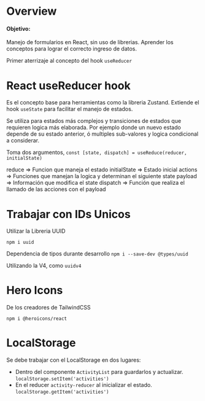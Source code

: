 # Overview

#### Objetivo:
Manejo de formularios en React, sin uso de librerias.
Aprender los conceptos para lograr el correcto ingreso de datos.

Primer aterrizaje al concepto del hook `useReducer`

# React useReducer hook

Es el concepto base para herramientas como la libreria Zustand.
Extiende el hook `useState` para facilitar el manejo de estados.

Se utiliza para estados más complejos y transiciones de estados que requieren logica más elaborada. Por ejemplo donde un nuevo estado depende de su estado anterior, ó multiples sub-valores y logica condicional a considerar.

Toma dos argumentos, `const [state, dispatch] = useReduce(reducer, initialState)`

reduce => Funcion que maneja el estado
initialState => Estado inicial 
actions => Funciones que manejan la logica y determinan el siguiente state
payload => Información que modifica el state
dispatch => Función que realiza el llamado de las acciones con el payload

# Trabajar con IDs Unicos

Utilizar la Libreria UUID

`npm i uuid`

Dependencia de tipos durante desarrollo
`npm i --save-dev @types/uuid`

Utilizando la V4, como `uuidv4`

# Hero Icons
De los creadores de TailwindCSS

`npm i @heroicons/react`

# LocalStorage

Se debe trabajar con el LocalStorage en dos lugares:
- Dentro del componente `ActivityList` para guardarlos y actualizar. `localStorage.setItem('activities')`
- En el reducer `activity-reducer` al inicializar el estado. `localStorage.getItem('activities')`